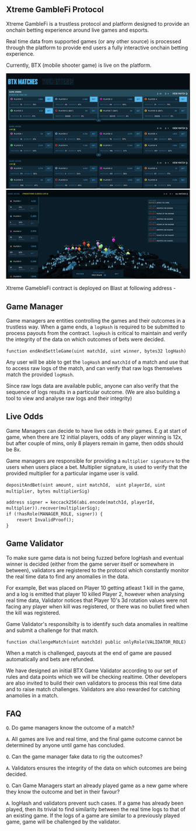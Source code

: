 ## Xtreme GambleFi Protocol

Xtreme GambleFi is a trustless protocol and platform designed to provide an onchain betting experience around live games and esports.


Real time data from supported games (or any other source) is processed through the platform to provide end users a fully interactive onchain betting experience.

Currently, BTX (mobile shooter game) is live on the platform.

<img src="https://raw.githubusercontent.com/glip-gg/xtreme-gamblefi/main/assets/screenshot1.png">

<img src="https://raw.githubusercontent.com/glip-gg/xtreme-gamblefi/main/assets/screenshot2.png">


Xtreme GamebleFi contract is deployed on Blast at following address - 


## Game Manager

Game managers are entities controlling the games and their outcomes in a trustless way. When a game ends, a `logHash` is required to be submitted to process payouts from the contract. `logHash` is critical to maintain and verify the integrity of the data on which outcomes of bets were decided.

`function endAndSettleGame(uint matchId, uint winner, bytes32 logHash)`

Any user will be able to get the `logHash` and `matchId` of a match and use that to access raw logs of the match, and can verify that raw logs themselves match the provided `logHash`.

Since raw logs data are available public, anyone can also verify that the sequence of logs results in a particular outcome. 
(We are also building a tool to view and analyse raw logs and their integrity)

## Live Odds

Game Managers can decide to have live odds in their games. E.g at start of game, when there are 12 initial players, odds of any player winning is 12x, but after couple of mins, only 8 players remain in game, then odds should be 8x.

Game managers are responsible for providing a `multiplier signature` to the users when users place a bet. Multiplier signature, is used to verify that the provided multiplier for a particular ingame user is valid.

`
depositAndBet(uint amount,
            uint matchId, 
            uint playerId,
            uint multiplier,
            bytes multiplierSig)
`
```solidity
address signer = keccack256(abi.encode(matchId, playerId, multiplier)).recover(multiplierSig);
if (!hasRole(MANAGER_ROLE, signer)) {
    revert InvalidProof();
}
```
## Game Validator

To make sure game data is not being fuzzed before logHash and eventual winner is decided (either from the game server itself or somewhere in between), validators are registered to the protocol which constantly monitor the real time data to find any anomalies in the data.

For example,
Bet was placed on Player 10 getting atleast 1 kill in the game, and a log is emitted that player 10 killed Player 2, however when analysing real time data, Validator notices that Player 10's 3d rotation values were not facing any player when kill was registered, or there was no bullet fired when the kill was registered. 

Game Validator's responsibilty is to identify such data anomalies in realtime and submit a challenge for that match.

`
function challengeMatch(uint matchId) public onlyRole(VALIDATOR_ROLE)
`

When a match is challenged, payouts at the end of game are paused automatically and bets are refunded.

We have designed an initial BTX Game Validator according to our set of rules and data points which we will be checking realtime. Other developers are also invited to build their own validators to process this real time data and to raise match challenges. Validators are also rewarded for catching anamolies in a match.


## FAQ

`Q`. Do game managers know the outcome of a match?

`A`. All games are live and real time, and the final game outcome cannot be determined by anyone until game has concluded.


`Q`. Can the game manager fake data to rig the outcomes?

`A`. Validators ensures the integrity of the data on which outcomes are being decided.

`Q`. Can Game Managers start an already played game as a new game where they know the outcome and bet in their favour?

`A`. logHash and validators prevent such cases. If a game has already been played, then its trivial to find similarity between the real time logs to that of an existing game.
If the logs of a game are similar to a previously played game, game will be challenged by the validator.
